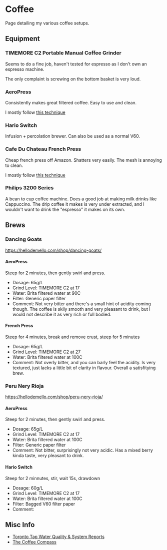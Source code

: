 # Coffee

Page detailing my various coffee setups.

## Equipment

### TIMEMORE C2 Portable Manual Coffee Grinder

Seems to do a fine job, haven't tested for espresso as I don't own an espresso machine.

The only complaint is screwing on the bottom basket is very loud.

### AeroPress

Consistently makes great filtered coffee. Easy to use and clean.

I mostly follow [this technique](https://www.youtube.com/watch?v=j6VlT_jUVPc)

### Hario Switch

Infusion + percolation brewer. Can also be used as a normal V60.

### Cafe Du Chateau French Press

Cheap french press off Amazon.
Shatters very easily. The mesh is annoying to clean.

I mostly follow [this technique](https://www.youtube.com/watch?v=st571DYYTR8)

### Philips 3200 Series

A bean to cup coffee machine. Does a good job at making milk drinks like Cappuccino.
The drip coffee it makes is very under extracted, and I wouldn't want to drink the "espresso" it makes on its own.

## Brews

### Dancing Goats

<https://hellodemello.com/shop/dancing-goats/>

#### AeroPress

Steep for 2 minutes, then gently swirl and press.

- Dosage: 65g/L
- Grind Level: TIMEMORE C2 at 17
- Water: Brita filtered water at 90C
- Filter: Generic paper filter
- Comment: Not very bitter and there's a small hint of acidity coming though. The coffee is skily smooth and very pleasant to drink, but I would not describe it as very rich or full bodied.

#### French Press

Steep for 4 minutes, break and remove crust, steep for 5 minutes

- Dosage: 65g/L
- Grind Level: TIMEMORE C2 at 27
- Water: Brita filtered water at 100C
- Comment: Not overly bitter, and you can barly feel the acidity. Is very textured, just lacks a little bit of clarity in flavour. Overall a  satisfitying brew.

### Peru Nery Rioja

<https://hellodemello.com/shop/peru-nery-rioja/>

#### AeroPress

Steep for 2 minutes, then gently swirl and press.

- Dosage: 65g/L
- Grind Level: TIMEMORE C2 at 17
- Water: Brita filtered water at 100C
- Filter: Generic paper filter
- Comment: Not bitter, surprisingly not very acidic. Has a mixed berry kinda taste, very pleasant to drink.

#### Hario Switch

Steep for 2 minnutes, stir, wait 15s, drawdown

- Dosage: 60g/L
- Grind Level: TIMEMORE C2 at 17
- Water: Brita filtered water at 100C
- Filter: Bagged V60 filter paper
- Comment:

## Misc Info

- [Toronto Tap Water Quality & System Reports](https://www.toronto.ca/services-payments/water-environment/tap-water-in-toronto/tap-water-quality-system-reports/)
- [The Coffee Compass](https://www.baristahustle.com/app-archive-main/the-coffee-compass/)
